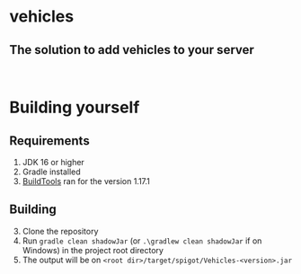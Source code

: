 # vehicles
## The solution to add vehicles to your server
<br>


# Building yourself

## Requirements
1. JDK 16 or higher
2. Gradle installed
3. [BuildTools](https://www.spigotmc.org/wiki/buildtools/) ran for the version 1.17.1

## Building
3. Clone the repository
4. Run `gradle clean shadowJar` (or `.\gradlew clean shadowJar` if on Windows) in the project root directory
5. The output will be on `<root dir>/target/spigot/Vehicles-<version>.jar`
